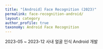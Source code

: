 ```yaml
---
title: "[Android] Face Recognition (2023)"
permalink: face-recognition-android/
layout: category
author_profile: true
taxonomy: Android Face Recognition
---
```


2023-05 ~ 2023-12 사내 얼굴 인식 Android 개발
